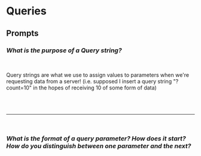 # Queries

## Prompts

### *What is the purpose of a Query string?*
<br/>

Query strings are what we use to assign values to parameters when we're requesting data from a server! (i.e. supposed I insert a query string "?count=10" in the hopes of receiving 10 of some form of data)


<br/><br/><hr/><br/>

### *What is the format of a query parameter? How does it start? How do you distinguish between one parameter and the next?*
<br/>